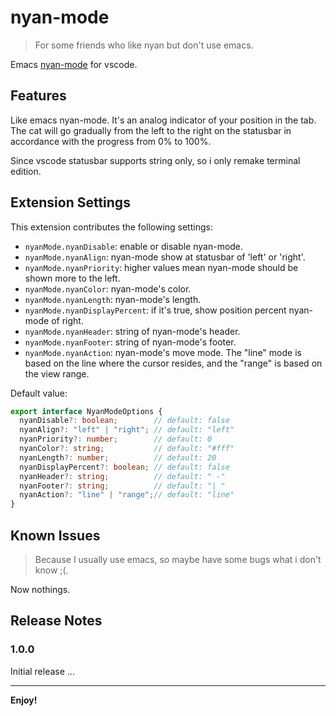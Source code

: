 # nyan-mode

>For some friends who like nyan but don't use emacs.

Emacs [nyan-mode](https://github.com/TeMPOraL/nyan-mode) for vscode.

## Features

Like emacs nyan-mode. It's an analog indicator of your position in the tab. The cat will go gradually from the left to the right on the statusbar in accordance with the progress from 0% to 100%.

Since vscode statusbar supports string only, so i only remake terminal edition.

## Extension Settings

This extension contributes the following settings:

* `nyanMode.nyanDisable`: enable or disable nyan-mode.
* `nyanMode.nyanAlign`: nyan-mode show at statusbar of 'left' or 'right'.
* `nyanMode.nyanPriority`: higher values mean nyan-mode should be shown more to the left.
* `nyanMode.nyanColor`: nyan-mode's color.
* `nyanMode.nyanLength`: nyan-mode's length.
* `nyanMode.nyanDisplayPercent`: if it's true, show position percent nyan-mode of right.
* `nyanMode.nyanHeader`: string of nyan-mode's header.
* `nyanMode.nyanFooter`: string of nyan-mode's footer.
* `nyanMode.nyanAction`: nyan-mode's move mode. The "line" mode is based on the line where the cursor resides, and the "range" is based on the view range. 

Default value:
```typescript
export interface NyanModeOptions {
  nyanDisable?: boolean;        // default: false
  nyanAlign?: "left" | "right"; // default: "left"
  nyanPriority?: number;        // default: 0
  nyanColor?: string;           // default: "#fff"
  nyanLength?: number;          // default: 20
  nyanDisplayPercent?: boolean; // default: false
  nyanHeader?: string;          // default: " -"
  nyanFooter?: string;          // default: "| "
  nyanAction?: "line" | "range";// default: "line"
}
```

## Known Issues

>Because I usually use emacs, so maybe have some bugs what i don't know ;(.

Now nothings.

## Release Notes

### 1.0.0

Initial release ...

---

**Enjoy!**
